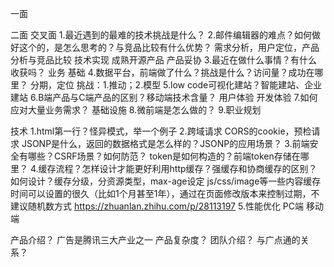 一面





二面 交叉面
1.最近遇到的最难的技术挑战是什么？
2.邮件编辑器的难点？如何做好这个的，是怎么思考的？与竞品比较有什么优势？
  需求分析，用户定位，产品分析与竞品比较
  技术实现 成熟开源产品
  产品妥协
3.最近在做什么事情？有什么收获吗？
  业务
  基础
4.数据平台，前端做了什么？挑战是什么？访问量？成功在哪里？
  分期，定位
  挑战：1.推动；2.模型
5.low code可视化建站？智能建站、企业建站
6.B端产品与C端产品的区别？移动端技术含量？
  用户体验
  开发体验
7.如何应对大量业务需求？
  基础设施
8.微前端是怎么做的？
9.职业规划


技术
1.html第一行？怪异模式，举一个例子
2.跨域请求
  CORS的cookie，预检请求
  JSONP是什么，返回的数据格式是怎么样的？JSONP的应用场景？
3.前端安全有哪些？CSRF场景？如何防范？
  token是如何构造的？前端token存储在哪里？
4.缓存流程？怎样设计才能更好利用http缓存？强缓存和协商缓存的区别？
  如何设计？缓存分级，分资源类型，max-age设定
  js/css/image等一些内容缓存时间可以设置的很久（比如1个月甚至1年），通过在页面修改版本来控制过期，不建议随机数方式
  https://zhuanlan.zhihu.com/p/28113197
5.性能优化
  PC端 移动端



产品介绍？
  广告是腾讯三大产业之一
产品复杂度？
团队介绍？
与广点通的关系？

